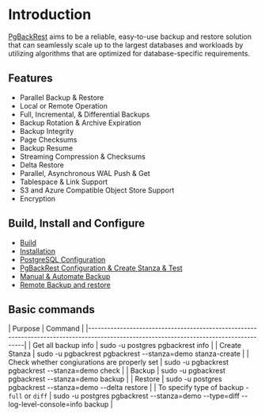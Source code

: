 # Introduction

[PgBackRest](https://pgbackrest.org/) aims to be a reliable, easy-to-use backup and restore solution that can seamlessly scale up to the largest databases and workloads by utilizing algorithms that are optimized for database-specific requirements.

## Features

* Parallel Backup & Restore
* Local or Remote Operation
* Full, Incremental, & Differential Backups
* Backup Rotation & Archive Expiration
* Backup Integrity
* Page Checksums
* Backup Resume
* Streaming Compression & Checksums
* Delta Restore
* Parallel, Asynchronous WAL Push & Get
* Tablespace & Link Support
* S3 and Azure Compatible Object Store Support
* Encryption

## Build, Install and Configure

* [Build](Backup/PgBackRest/build.md)
* [Installation](Backup/PgBackRest/Installation.md)
* [PostgreSQL Configuration](Backup/PgBackRest/Configure%20Postgres.md)
* [PgBackRest Configuration & Create Stanza & Test](Backup/PgBackRest/Configure%20PgBackRest.md)
* [Manual & Automate Backup](Backup/PgBackRest/Perform-Schedule-Backup.md)
* [Remote Backup and restore](Backup/PgBackRest/Remote%20Backup%20and%20Restore.md)


## Basic commands

| Purpose                                       | Command                                                                                |
|----------------------------------------------------------------------------------------------------------------------------------------|
| Get all backup info                           | sudo -u postgres pgbackrest info                                                       |
| Create Stanza                                 | sudo -u pgbackrest pgbackrest --stanza=demo stanza-create                              |
| Check whether congiurations are properly set  | sudo -u pgbackrest pgbackrest --stanza=demo check                                      |
| Backup                                        | sudo -u pgbackrest pgbackrest --stanza=demo backup                                     |
| Restore                                       | sudo -u postgres pgbackrest --stanza=demo --delta restore                              |
| To specify type of backup - `full` or `diff`  | sudo -u postgres pgbackrest --stanza=demo --type=diff  --log-level-console=info backup |